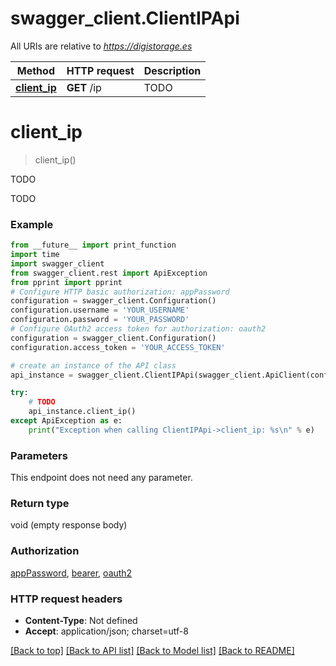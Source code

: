 # swagger_client.ClientIPApi

All URIs are relative to *https://digistorage.es*

Method | HTTP request | Description
------------- | ------------- | -------------
[**client_ip**](ClientIPApi.md#client_ip) | **GET** /ip | TODO

# **client_ip**
> client_ip()

TODO

TODO

### Example
```python
from __future__ import print_function
import time
import swagger_client
from swagger_client.rest import ApiException
from pprint import pprint
# Configure HTTP basic authorization: appPassword
configuration = swagger_client.Configuration()
configuration.username = 'YOUR_USERNAME'
configuration.password = 'YOUR_PASSWORD'
# Configure OAuth2 access token for authorization: oauth2
configuration = swagger_client.Configuration()
configuration.access_token = 'YOUR_ACCESS_TOKEN'

# create an instance of the API class
api_instance = swagger_client.ClientIPApi(swagger_client.ApiClient(configuration))

try:
    # TODO
    api_instance.client_ip()
except ApiException as e:
    print("Exception when calling ClientIPApi->client_ip: %s\n" % e)
```

### Parameters
This endpoint does not need any parameter.

### Return type

void (empty response body)

### Authorization

[appPassword](../README.md#appPassword), [bearer](../README.md#bearer), [oauth2](../README.md#oauth2)

### HTTP request headers

 - **Content-Type**: Not defined
 - **Accept**: application/json; charset=utf-8

[[Back to top]](#) [[Back to API list]](../README.md#documentation-for-api-endpoints) [[Back to Model list]](../README.md#documentation-for-models) [[Back to README]](../README.md)

